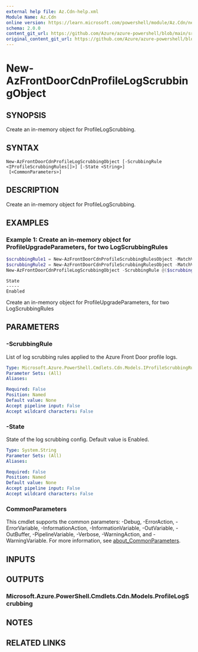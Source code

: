 ```yaml
---
external help file: Az.Cdn-help.xml
Module Name: Az.Cdn
online version: https://learn.microsoft.com/powershell/module/Az.Cdn/new-azfrontdoorcdnprofilelogscrubbingobject
schema: 2.0.0
content_git_url: https://github.com/Azure/azure-powershell/blob/main/src/Cdn/Cdn/help/New-AzFrontDoorCdnProfileLogScrubbingObject.md
original_content_git_url: https://github.com/Azure/azure-powershell/blob/main/src/Cdn/Cdn/help/New-AzFrontDoorCdnProfileLogScrubbingObject.md
---
```


# New-AzFrontDoorCdnProfileLogScrubbingObject

## SYNOPSIS
Create an in-memory object for ProfileLogScrubbing.

## SYNTAX

```
New-AzFrontDoorCdnProfileLogScrubbingObject [-ScrubbingRule <IProfileScrubbingRules[]>] [-State <String>]
 [<CommonParameters>]
```

## DESCRIPTION
Create an in-memory object for ProfileLogScrubbing.

## EXAMPLES

### Example 1: Create an in-memory object for ProfileUpgradeParameters, for two LogScrubbingRules
```powershell
$scrubbingRule1 = New-AzFrontDoorCdnProfileScrubbingRulesObject -MatchVariable RequestIPAddress -State Enabled
$scrubbingRule2 = New-AzFrontDoorCdnProfileScrubbingRulesObject -MatchVariable RequestUri -State Enabled
New-AzFrontDoorCdnProfileLogScrubbingObject -ScrubbingRule @($scrubbingRule1, $scrubbingRule2) -State Enabled
```

```output
State
-----
Enabled
```

Create an in-memory object for ProfileUpgradeParameters, for two LogScrubbingRules

## PARAMETERS

### -ScrubbingRule
List of log scrubbing rules applied to the Azure Front Door profile logs.

```yaml
Type: Microsoft.Azure.PowerShell.Cmdlets.Cdn.Models.IProfileScrubbingRules[]
Parameter Sets: (All)
Aliases:

Required: False
Position: Named
Default value: None
Accept pipeline input: False
Accept wildcard characters: False
```

### -State
State of the log scrubbing config.
Default value is Enabled.

```yaml
Type: System.String
Parameter Sets: (All)
Aliases:

Required: False
Position: Named
Default value: None
Accept pipeline input: False
Accept wildcard characters: False
```

### CommonParameters
This cmdlet supports the common parameters: -Debug, -ErrorAction, -ErrorVariable, -InformationAction, -InformationVariable, -OutVariable, -OutBuffer, -PipelineVariable, -Verbose, -WarningAction, and -WarningVariable. For more information, see [about_CommonParameters](http://go.microsoft.com/fwlink/?LinkID=113216).

## INPUTS

## OUTPUTS

### Microsoft.Azure.PowerShell.Cmdlets.Cdn.Models.ProfileLogScrubbing

## NOTES

## RELATED LINKS
